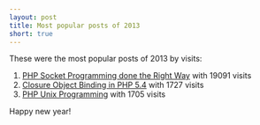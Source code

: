 ```yaml
---
layout: post
title: Most popular posts of 2013
short: true
---
```


These were the most popular posts of 2013 by visits:

1. [PHP Socket Programming done the Right Way](/2012/07/24/php-socket-programming/) with 19091 visits
2. [Closure Object Binding in PHP 5.4](/2011/10/26/closure-object-binding-in-php-54/) with 1727 visits
3. [PHP Unix Programming](/2012/02/01/php-unix-programming/) with 1705 visits

Happy new year!
